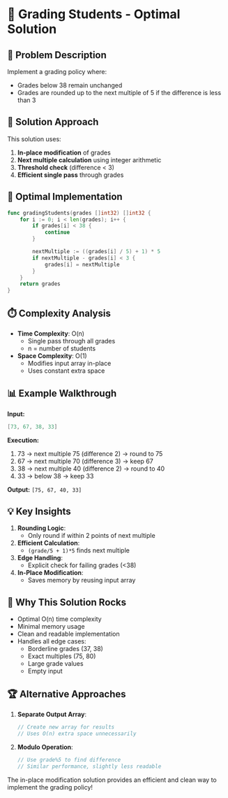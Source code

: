 # 📝 Grading Students - Optimal Solution

## 🎯 Problem Description
Implement a grading policy where:
- Grades below 38 remain unchanged
- Grades are rounded up to the next multiple of 5 if the difference is less than 3

## 🧠 Solution Approach
This solution uses:
1. **In-place modification** of grades
2. **Next multiple calculation** using integer arithmetic
3. **Threshold check** (difference < 3)
4. **Efficient single pass** through grades

## 🚀 Optimal Implementation
```go
func gradingStudents(grades []int32) []int32 {
    for i := 0; i < len(grades); i++ {
        if grades[i] < 38 {
            continue 
        }

        nextMultiple := ((grades[i] / 5) + 1) * 5
        if nextMultiple - grades[i] < 3 {
            grades[i] = nextMultiple
        }
    }
    return grades
}
```

## ⏱️ Complexity Analysis
- **Time Complexity**: O(n)
  - Single pass through all grades
  - n = number of students
- **Space Complexity**: O(1)
  - Modifies input array in-place
  - Uses constant extra space

## 📊 Example Walkthrough
**Input:**
```go
[73, 67, 38, 33]
```

**Execution:**
1. 73 → next multiple 75 (difference 2) → round to 75
2. 67 → next multiple 70 (difference 3) → keep 67
3. 38 → next multiple 40 (difference 2) → round to 40
4. 33 → below 38 → keep 33

**Output:** `[75, 67, 40, 33]`

## 💡 Key Insights
1. **Rounding Logic**:
   - Only round if within 2 points of next multiple
2. **Efficient Calculation**:
   - `(grade/5 + 1)*5` finds next multiple
3. **Edge Handling**:
   - Explicit check for failing grades (<38)
4. **In-Place Modification**:
   - Saves memory by reusing input array

## 🌟 Why This Solution Rocks
- Optimal O(n) time complexity
- Minimal memory usage
- Clean and readable implementation
- Handles all edge cases:
  - Borderline grades (37, 38)
  - Exact multiples (75, 80)
  - Large grade values
  - Empty input

## 🏆 Alternative Approaches
1. **Separate Output Array**:
   ```go
   // Create new array for results
   // Uses O(n) extra space unnecessarily
   ```
2. **Modulo Operation**:
   ```go
   // Use grade%5 to find difference
   // Similar performance, slightly less readable
   ```

The in-place modification solution provides an efficient and clean way to implement the grading policy!